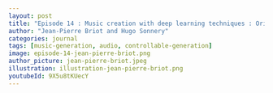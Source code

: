 ```yaml
---
layout: post
title: "Episode 14 : Music creation with deep learning techniques : Origins, achievements and challenges"
author: "Jean-Pierre Briot and Hugo Sonnery"
categories: journal
tags: [music-generation, audio, controllable-generation]
image: episode-14-jean-pierre-briot.png
author_picture: jean-pierre-briot.jpeg
illustration: illustration-jean-pierre-briot.png
youtubeId: 9X5u8tKUecY
---
```

